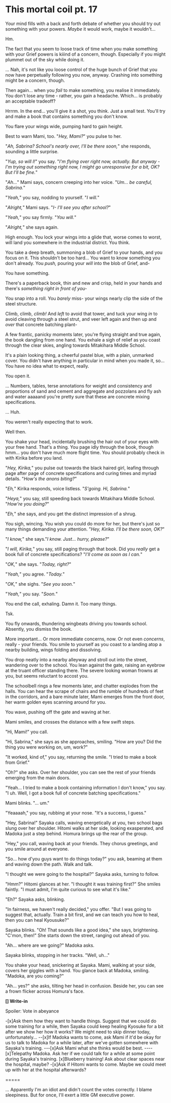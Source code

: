 # This mortal coil pt. 17

Your mind fills with a back and forth debate of whether you should try out something with your powers. *Maybe* it would work, maybe it wouldn't...

Hm.

The fact that you seem to loose track of time when you make something with your Grief powers is kiiind of a concern, though. Especially if you might plummet out of the sky while doing it.

... Nah, it's not like you loose control of the huge bunch of Grief that you now have perpetually following you now, anyway. Crashing into something might be a concern, though.

Then again... when you *fail* to make something, you realise it immediately. You don't lose any time - rather, you gain a headache. Which... is probably an acceptable tradeoff?

Hrrrm. In the end... you'll give it a shot, you think. Just a small test. You'll try and make a book that contains something you don't know.

You flare your wings wide, pumping hard to gain height.

Best to warn Mami, too. "*Hey, Mami?*" you pulse to her.

"*Ah, Sabrina? School's nearly over, I'll be there soon,*" she responds, sounding a little surprise.

"*Yup, so will I!*" you say. "*I'm flying over right now, actually. But anyway - I'm trying out something right now, I might go unresponsive for a bit, OK? But I'll be fine.*"

"*Ah...*" Mami says, concern creeping into her voice. "*Um... be careful, Sabrina.*"

"*Yeah,*" you say, nodding to yourself. "*I will.*"

"*Alright,*" Mami says. "*I- I'll see you after school?*"

"*Yeah,*" you say firmly. "*You will.*"

"*Alright,*" she says again.

High enough. You lock your wings into a glide that, worse comes to worst, will land you somewhere in the industrial district. You think.

You take a deep breath, summoning a blob of Grief to your hands, and you focus on it. This shouldn't be too hard... You want to know something you don't already. You *push,* pouring your *will* into the blob of Grief, and-

You have something.

There's a paperback book, thin and new and crisp, held in your hands and there's *something right in front of you-*

You snap into a roll. You *barely* miss- your wings nearly clip the side of the steel structure.

Climb, climb, *climb!* And *left* to avoid that tower, and tuck your wing *in* to avoid cleaving through a steel strut, and veer left again and then up and *over* that concrete batching plant-

A few frantic, panicky moments later, you're flying straight and true again, the book dangling from one hand. You exhale a sigh of relief as you coast through the clear skies, angling towards Mitakihara Middle School.

It's a plain looking thing, a cheerful pastel blue, with a plain, unmarked cover. You didn't have anything in particular in mind when you made it, so... You have no idea what to expect, really.

You open it.

... Numbers, tables, terse annotations for weight and consistency and proportions of sand and cement and aggregate and pozzolans and fly ash and water aaaaand you're pretty sure that these are concrete mixing specifications.

... Huh.

You weren't really expecting that to work.

Well then.

You shake your head, incidentally brushing the hair out of your eyes with your free hand. That's a thing. You page idly through the book, though hmm... you don't have much more flight time. You should probably check in with Kirika before you land.

"*Hey, Kirika,*" you pulse out towards the black haired girl, leafing through page after page of concrete specifications and curing times and myriad details. "*How's the anons biting?*"

"*Eh,*" Kirika responds, voice listless. "*S'going. Hi, Sabrina.*"

"*Heya,*" you say, still speeding back towards Mitakihara Middle School. "*How're you doing?*"

"*Eh,*" she says, and you get the distinct impression of a shrug.

You sigh, wincing. You wish you could do more for her, but there's just so many things demanding your attention. "*Hey, Kirika. I'll be there soon, OK?*"

"*I know,*" she says."*I know. Just... hurry, please?*"

"*I will, Kirika,*" you say, still paging through that book. Did you *really* get a book full of concrete specifications? "*I'll come as soon as I can.*"

"*OK,*" she says. "*Today, right?*"

"*Yeah,*" you agree. "*Today.*"

"*OK,*" she sighs. "*See you soon.*"

"*Yeah,*" you say. "*Soon.*"

You end the call, exhaling. Damn it. Too many things.

Tsk.

You fly onwards, thundering wingbeats driving you towards school. Absently, you dismiss the book.

More important... Or more immediate concerns, now. Or not even *concerns*, really - your friends. You smile to yourself as you coast to a landing atop a nearby building, wings folding and dissolving.

You drop neatly into a nearby alleyway and stroll out into the street, wandering over to the school. You lean against the gate, raising an eyebrow at the truant officer standing there. The severe looking woman frowns at you, but seems reluctant to accost you.

The schoolbell rings a few moments later, and chatter explodes from the halls. You can hear the scrape of chairs and the rumble of hundreds of feet in the corridors, and a bare minute later, Mami emerges from the front door, her warm golden eyes scanning around for you.

You wave, pushing off the gate and waving at her.

Mami smiles, and crosses the distance with a few swift steps.

"Hi, Mami!" you call.

"Hi, Sabrina," she says as she approaches, smiling. "How are you? Did the thing you were working on, um, work?"

"It worked, kind of," you say, returning the smile. "I tried to make a book from Grief."

"Oh?" she asks. Over her shoulder, you can see the rest of your friends emerging from the main doors.

"Yeah... I tried to make a book containing information I don't know," you say. "I uh. Well, I got a book full of concrete batching specifications."

Mami blinks. "... um."

"Yeaaaah," you say, rubbing at your nose. "It's a success, I guess."

"Hey, Sabrina!" Sayaka calls, waving energetically at you, two school bags slung over her shoulder. Hitomi walks at her side, looking exasperated, and Madoka just a step behind. Homura brings up the rear of the group.

"Hey," you call, waving back at your friends. They chorus greetings, and you smile around at everyone.

"So... how d'you guys want to do things today?" you ask, beaming at them and waving down the path. Walk and talk.

"I thought we were going to the hospital?" Sayaka asks, turning to follow.

"Hmm?" Hitomi glances at her. "I thought it was training first?" She smiles faintly. "I must admit, I'm quite curious to see what it's like."

"Eh?" Sayaka asks, blinking.

"In fairness, we haven't really decided," you offer. "But I was going to suggest that, actually. Train a bit first, and we can teach you how to heal, then you can heal Kyousuke?"

Sayaka blinks. "Oh! That sounds like a good idea," she says, brightening. "C'mon, then!" She starts down the street, ranging out ahead of you.

"Ah... where are we going?" Madoka asks.

Sayaka blinks, stopping in her tracks. "Well, uh..."

You shake your head, snickering at Sayaka. Mami, walking at your side, covers her giggles with a hand. You glance back at Madoka, smiling. "Madoka, are you coming?"

"Ah... yes?" she asks, tilting her head in confusion. Beside her, you can see a frown flicker across Homura's face.

**\[] Write-in**

Spoiler: Vote in abeyance

-\[x]Ask them how they want to handle things. Suggest that we could do some training for a while, then Sayaka could keep healing Kyosuke for a bit after we show her how it works? We might need to skip dinner today, unfortunately...
\--\[x]If Madoka wants to come, ask Mami if it'd be okay for us to talk to Madoka for a while later, after we've gotten somewhere with Sayaka's training.
\---\[x]Ask Mami what she thinks would be best.
\----\[x]Telepathy Madoka. Ask her if we could talk for a while at some point during Sayaka's training.
\[x]Blueberry training! Ask about clear spaces near the hospital, maybe?
-\[x]Ask if Hitomi wants to come. Maybe we could meet up with her at the hospital afterwards?

\=====​

... Apparently I'm an idiot and didn't count the votes correctly. I blame sleepiness. But for once, I'll exert a little GM executive power.
